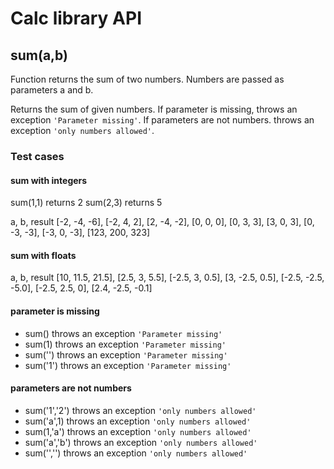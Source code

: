 # Calc library API

## **sum(a,b)**

Function returns the sum of two numbers. Numbers are passed as parameters a and b.

Returns the sum of given numbers.
If parameter is missing, throws an exception `'Parameter missing'`.
If parameters are not numbers. throws an exception `'only numbers allowed'`.

### Test cases

#### sum with integers

sum(1,1) returns 2
sum(2,3) returns 5

a, b, result
[-2, -4, -6],
[-2, 4, 2],
[2, -4, -2],
[0, 0, 0],
[0, 3, 3],
[3, 0, 3],
[0, -3, -3],
[-3, 0, -3],
[123, 200, 323]

#### sum with floats

a, b, result
[10, 11.5, 21.5],
[2.5, 3, 5.5],
[-2.5, 3, 0.5],
[3, -2.5, 0.5],
[-2.5, -2.5, -5.0],
[-2.5, 2.5, 0],
[2.4, -2.5, -0.1]

#### parameter is missing

- sum() throws an exception `'Parameter missing'`
- sum(1) throws an exception `'Parameter missing'`
- sum('') throws an exception `'Parameter missing'`
- sum('1') throws an exception `'Parameter missing'`

#### parameters are not numbers

- sum('1','2') throws an exception `'only numbers allowed'`
- sum('a',1) throws an exception `'only numbers allowed'`
- sum(1,'a') throws an exception `'only numbers allowed'`
- sum('a','b') throws an exception `'only numbers allowed'`
- sum('','') throws an exception `'only numbers allowed'`
